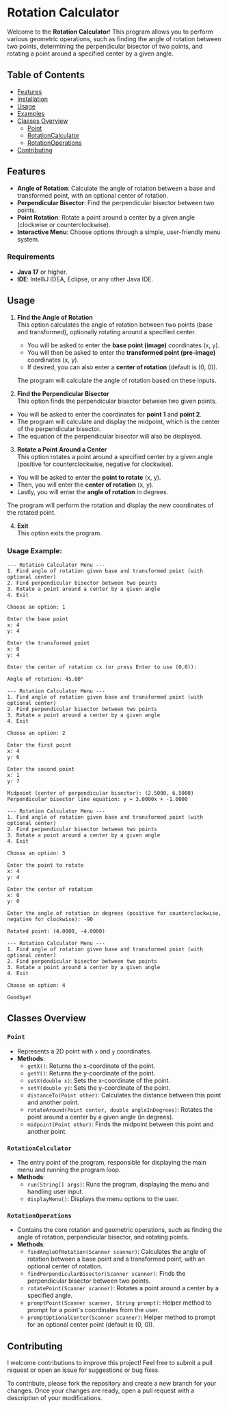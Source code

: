 # Rotation Calculator

Welcome to the **Rotation Calculator**! This program allows you to perform various geometric operations, such as finding the angle of rotation between two points, determining the perpendicular bisector of two points, and rotating a point around a specified center by a given angle.

## Table of Contents

- [Features](#features)
- [Installation](#installation)
- [Usage](#usage)
- [Examples](#usage-example)
- [Classes Overview](#classes-overview)
    - [Point](#point)
    - [RotationCalculator](#rotationcalculator)
    - [RotationOperations](#rotationoperations)
- [Contributing](#contributing)

## Features

- **Angle of Rotation**: Calculate the angle of rotation between a base and transformed point, with an optional center of rotation.
- **Perpendicular Bisector**: Find the perpendicular bisector between two points.
- **Point Rotation**: Rotate a point around a center by a given angle (clockwise or counterclockwise).
- **Interactive Menu**: Choose options through a simple, user-friendly menu system.


### Requirements

- **Java 17** or higher.
- **IDE**: IntelliJ IDEA, Eclipse, or any other Java IDE.


## Usage

1. **Find the Angle of Rotation**  
   This option calculates the angle of rotation between two points (base and transformed), optionally rotating around a specified center.

    - You will be asked to enter the **base point (image)** coordinates (x, y).
    - You will then be asked to enter the **transformed point (pre-image)** coordinates (x, y).
    - If desired, you can also enter a **center of rotation** (default is (0, 0)).

   The program will calculate the angle of rotation based on these inputs.


2. **Find the Perpendicular Bisector**  
   This option finds the perpendicular bisector between two given points.

- You will be asked to enter the coordinates for **point 1** and **point 2**.
- The program will calculate and display the midpoint, which is the center of the perpendicular bisector.
- The equation of the perpendicular bisector will also be displayed.


3. **Rotate a Point Around a Center**  
   This option rotates a point around a specified center by a given angle (positive for counterclockwise, negative for clockwise).

- You will be asked to enter the **point to rotate** (x, y).
- Then, you will enter the **center of rotation** (x, y).
- Lastly, you will enter the **angle of rotation** in degrees.

The program will perform the rotation and display the new coordinates of the rotated point.


4. **Exit**  
   This option exits the program.


### Usage Example:
```plaintext
--- Rotation Calculator Menu ---
1. Find angle of rotation given base and transformed point (with optional center)
2. Find perpendicular bisector between two points
3. Rotate a point around a center by a given angle
4. Exit

Choose an option: 1

Enter the base point
x: 4
y: 4

Enter the transformed point
x: 0
y: 4

Enter the center of rotation cx (or press Enter to use (0,0)): 

Angle of rotation: 45.00°

--- Rotation Calculator Menu ---
1. Find angle of rotation given base and transformed point (with optional center)
2. Find perpendicular bisector between two points
3. Rotate a point around a center by a given angle
4. Exit

Choose an option: 2

Enter the first point
x: 4
y: 6

Enter the second point
x: 1
y: 7

Midpoint (center of perpendicular bisector): (2.5000, 6.5000)
Perpendicular bisector line equation: y = 3.0000x + -1.0000

--- Rotation Calculator Menu ---
1. Find angle of rotation given base and transformed point (with optional center)
2. Find perpendicular bisector between two points
3. Rotate a point around a center by a given angle
4. Exit

Choose an option: 3

Enter the point to rotate
x: 4
y: 4

Enter the center of rotation
x: 0
y: 0

Enter the angle of rotation in degrees (positive for counterclockwise, negative for clockwise): -90

Rotated point: (4.0000, -4.0000)

--- Rotation Calculator Menu ---
1. Find angle of rotation given base and transformed point (with optional center)
2. Find perpendicular bisector between two points
3. Rotate a point around a center by a given angle
4. Exit

Choose an option: 4

Goodbye!
```


## Classes Overview

### `Point`
- Represents a 2D point with `x` and `y` coordinates.
- **Methods**:
    - `getX()`: Returns the x-coordinate of the point.
    - `getY()`: Returns the y-coordinate of the point.
    - `setX(double x)`: Sets the x-coordinate of the point.
    - `setY(double y)`: Sets the y-coordinate of the point.
    - `distanceTo(Point other)`: Calculates the distance between this point and another point.
    - `rotateAround(Point center, double angleInDegrees)`: Rotates the point around a center by a given angle (in degrees).
    - `midpoint(Point other)`: Finds the midpoint between this point and another point.

### `RotationCalculator`
- The entry point of the program, responsible for displaying the main menu and running the program loop.
- **Methods**:
    - `run(String[] args)`: Runs the program, displaying the menu and handling user input.
    - `displayMenu()`: Displays the menu options to the user.

### `RotationOperations`
- Contains the core rotation and geometric operations, such as finding the angle of rotation, perpendicular bisector, and rotating points.
- **Methods**:
    - `findAngleOfRotation(Scanner scanner)`: Calculates the angle of rotation between a base point and a transformed point, with an optional center of rotation.
    - `findPerpendicularBisector(Scanner scanner)`: Finds the perpendicular bisector between two points.
    - `rotatePoint(Scanner scanner)`: Rotates a point around a center by a specified angle.
    - `promptPoint(Scanner scanner, String prompt)`: Helper method to prompt for a point's coordinates from the user.
    - `promptOptionalCenter(Scanner scanner)`: Helper method to prompt for an optional center point (default is (0, 0)).


## Contributing

I welcome contributions to improve this project! Feel free to submit a pull request or open an issue for suggestions or bug fixes.

To contribute, please fork the repository and create a new branch for your changes. Once your changes are ready, open a pull request with a description of your modifications.